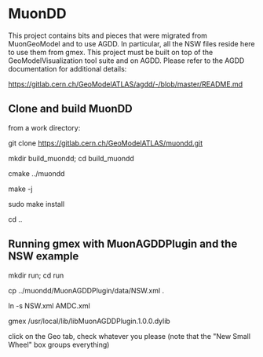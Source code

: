 # MuonDD

This project contains bits and pieces that were migrated from MuonGeoModel and to use AGDD. 
In  particular, all the NSW files reside here to use them from gmex. This project must be built
on top of the GeoModelVisualization tool suite and on AGDD. Please refer to the AGDD documentation 
for additional details:

https://gitlab.cern.ch/GeoModelATLAS/agdd/-/blob/master/README.md

## Clone and build MuonDD

from a work directory:

git clone https://gitlab.cern.ch/GeoModelATLAS/muondd.git

mkdir build_muondd; cd build_muondd
 
cmake ../muondd

make -j

sudo make install

cd ..

## Running gmex with MuonAGDDPlugin and the NSW example

mkdir run; cd run

cp ../muondd/MuonAGDDPlugin/data/NSW.xml .

ln -s NSW.xml AMDC.xml

gmex /usr/local/lib/libMuonAGDDPlugin.1.0.0.dylib
	
click on the Geo tab, check whatever you please (note that the "New Small Wheel" box groups everything)

